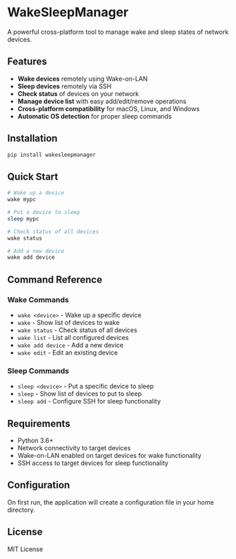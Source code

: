 # WakeSleepManager

A powerful cross-platform tool to manage wake and sleep states of network devices.

## Features

- **Wake devices** remotely using Wake-on-LAN
- **Sleep devices** remotely via SSH
- **Check status** of devices on your network
- **Manage device list** with easy add/edit/remove operations
- **Cross-platform compatibility** for macOS, Linux, and Windows
- **Automatic OS detection** for proper sleep commands

## Installation

```bash
pip install wakesleepmanager
```

## Quick Start

```bash
# Wake up a device
wake mypc

# Put a device to sleep
sleep mypc

# Check status of all devices
wake status

# Add a new device
wake add device
```

## Command Reference

### Wake Commands

- `wake <device>` - Wake up a specific device
- `wake` - Show list of devices to wake
- `wake status` - Check status of all devices
- `wake list` - List all configured devices
- `wake add device` - Add a new device
- `wake edit` - Edit an existing device

### Sleep Commands

- `sleep <device>` - Put a specific device to sleep
- `sleep` - Show list of devices to put to sleep
- `sleep add` - Configure SSH for sleep functionality

## Requirements

- Python 3.6+
- Network connectivity to target devices
- Wake-on-LAN enabled on target devices for wake functionality
- SSH access to target devices for sleep functionality

## Configuration

On first run, the application will create a configuration file in your home directory.

## License

MIT License

